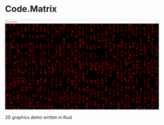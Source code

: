 # Code.Matrix

![ScreenShot1](https://github.com/lostjared/Code.Matrix/blob/main/screens/matrix.1.png?raw=true "screenshot1")

2D graphics demo written in Rust
